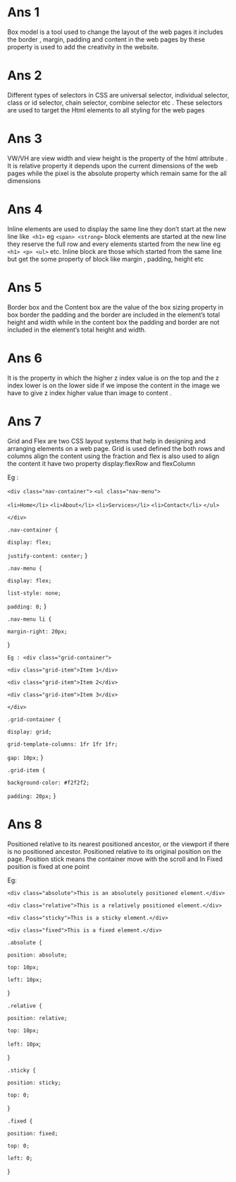 # Ans 1

Box model is a tool used to change the layout of the web
pages it includes the border , margin, padding and content in the web
pages by these property is used to add the creativity in the website.

# Ans 2

Different types of selectors in CSS are universal selector,
individual selector, class or id selector, chain selector, combine
selector etc . These selectors are used to target the Html elements to
all styling for the web pages

# Ans 3

VW/VH are view width and view height is the property of the
html attribute . It is relative property it depends upon the current
dimensions of the web pages while the pixel is the absolute property
which remain same for the all dimensions

# Ans 4

Inline elements are used to display the same line they
don’t start at the new line like` <h1>` eg `<span> <strong>` block
elements are started at the new line they reserve the full row and
every elements started from the new line eg `<h1> <p> <ul>` etc.
Inline block are those which started from the same line but get the
some property of block like margin , padding, height etc

# Ans 5

Border box and the Content box are the value of the box sizing
property in box border the padding and the border are included in the element’s total height and width while in the content box the padding
and border are not included in the element’s total height and width.

# Ans 6

It is the property in which the higher z index value is on the
top and the z index lower is on the lower side if we impose the
content in the image we have to give z index higher value than image
to content .

# Ans 7

Grid and Flex are two CSS layout systems that help in
designing and arranging elements on a web page.
Grid is used defined the both rows and columns align the content
using the fraction and flex is also used to align the content it have two
property display:flexRow and flexColumn

Eg :

 `<div class="nav-container">`
`<ul class="nav-menu">`

`<li>Home</li>`
`<li>About</li>`
`<li>Services</li>`
`<li>Contact</li>`
`</ul>`

`</div>`

`.nav-container {`

`display: flex;`

`justify-content: center;`
}

`.nav-menu {`

`display: flex;`

`list-style: none;`

`padding: 0;`
}

`.nav-menu li {`

`margin-right: 20px;`

}

`Eg : <div class="grid-container">`

`<div class="grid-item">Item 1</div>`

`<div class="grid-item">Item 2</div>`

`<div class="grid-item">Item 3</div>`

`</div>`

`.grid-container {`

`display: grid;`

`grid-template-columns: 1fr 1fr 1fr;`

`gap: 10px;`
}

`.grid-item {`

`background-color: #f2f2f2;`

`padding: 20px;`
}

# Ans 8

Positioned relative to its nearest positioned ancestor, or the
viewport if there is no positioned ancestor. Positioned relative to its
original position on the page. Position stick means the container move
with the scroll and In Fixed position is fixed at one point

Eg: 

`<div class="absolute">This is an absolutely positioned element.</div>`

`<div class="relative">This is a relatively positioned element.</div>`

`<div class="sticky">This is a sticky element.</div>`

`<div class="fixed">This is a fixed element.</div>`

`.absolute {`

`position: absolute;`

`top: 10px;`

`left: 10px;`

}

`.relative {`

`position: relative;`

`top: 10px;`

`left: 10px`;

}

`.sticky {`

`position: sticky;`

`top: 0;`

}

`.fixed {`

`position: fixed;`

`top: 0;`

`left: 0;`

}